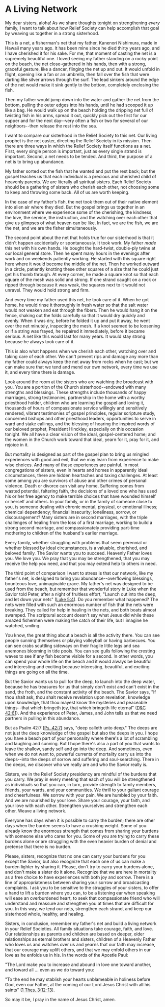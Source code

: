 # A Living Network

My dear sisters, aloha! As we share thoughts tonight on strengthening _every_
family, I want to talk about how Relief Society can help accomplish that goal
by weaving us together in a strong sisterhood.

This is a net, a fisherman's net that my father, Kanenori Nishimura, made in
Hawaii many years ago. It has been mine since he died thirty years ago, and I
have cherished it for his sake. For me, that moment of casting the net is a
supremely beautiful one. I loved seeing my father standing on a rocky point on
the beach, the net close-gathered in his hands, then with a strong, graceful
gesture, like a dancer, flinging the net up and out. It would unfold in
flight, opening like a fan or an umbrella, then fall over the fish that were
darting like silver arrows through the surf. The lead sinkers around the edge
of the net would make it sink gently to the bottom, completely enclosing the
fish.

Then my father would jump down into the water and gather the net from the
bottom, pulling the outer edges into his hands, until he had scooped it up
like a bag. He would walk up on the beach holding the dripping net full of
twisting fish in his arms, spread it out, quickly pick out the first for our
supper and for the next day--very often a fish or two for several of our
neighbors--then release the rest into the sea.

I want to compare our sisterhood in the Relief Society to this net. Our living
prophet is the net caster, directing the Relief Society in its mission. Then
there are three ways in which the Relief Society itself functions as a net.
First, every single person is important, just as every single strand is
important. Second, a net needs to be tended. And third, the purpose of a net
is to bring up abundance.

My father sorted out the fish that he wanted and put the rest back; but the
gospel teaches us that each individual is a precious and cherished child of
heavenly parents. We are literally all spiritual sisters. Each Relief Society
should be a gathering of sisters who cherish each other, not choosing some to
keep and throwing some back. All of us are worth keeping.

In the case of my father's fish, the net took them out of their native element
into alien air where they died. But the gospel brings us together in an
environment where we experience some of the cherishing, the kindness, the
love, the service, the instruction, and the watching over each other that give
us glimpses of what heaven can be like. In fact, we are the fish, we are the
net, and we are the fisher simultaneously.

The second point about the net that holds true for our sisterhood is that it
didn't happen accidentally or spontaneously. It took work. My father _made_
this net with his own hands. He bought the hard-twist, double-ply twine at our
local general store. Then he spent many hours in the evenings after work and
on weekends patiently working. He started with this square right here where it
would become the middle of the net. Then he worked outward in a circle,
patiently knotting these other squares of a size that he could just get his
thumb through. At every corner, he made a square knot so that each square of
the mesh was solid and strong. If one strand caught on a rock or ripped
through because it was weak, the squares next to it would not unravel. They
would hold strong and firm.

And every time my father used this net, he took care of it. When he got home,
he would rinse it thoroughly in fresh water so that the salt water would not
weaken and eat through the fibers. Then he would hang it on the fence, shaking
out the folds carefully so that it would dry quickly and evenly. When it was
dry, before he folded it up and put it away, he went over the net minutely,
inspecting the mesh. If a knot seemed to be loosening or if a string was
frayed, he repaired it immediately, before it became serious. A net like this
would last for many years. It would stay strong because he always took care of
it.

This is also what happens when we cherish each other, watching over and taking
care of each other. We can't prevent rips and damage any more than my father
could always keep the net away from rocks when he cast; but we can make sure
that we tend and mend our own network, every time we use it, and every time
there is damage.

Look around the room at the sisters who are watching the broadcast with you.
You are a portion of the Church sisterhood--endowed with many strengths and
blessings. These strengths include thousands of happy marriages, strong
testimonies, partnership in the home with a worthy priesthood holder, children
who are learning the gospel and loving it, thousands of hours of compassionate
service willingly and sensitively rendered, vibrant testimonies of gospel
principles, regular scripture study, concerned bishops and other priesthood
leaders, opportunities to serve in ward and stake callings, and the blessing
of hearing the inspired words of our beloved prophet, President Hinckley,
especially on this occasion tonight. We all have a clear vision of the ideal,
gospel-centered home; and the women in the Church work toward that ideal,
yearn for it, pray for it, and rejoice in it.

But mortality is designed as part of the gospel plan to bring us mingled
experiences with good and evil, that we may learn from experience to make wise
choices. And many of these experiences are painful. In most congregations of
sisters, even in hearts and homes in apparently ideal circumstances, there are
hidden heartaches and taxing challenges. At least some among you are survivors
of abuse and other crimes of personal violence. Death or divorce can visit any
home. Suffering comes from wasted potential, faltering faith, the decisions of
a loved one who has used his or her free agency to make terrible choices that
have wounded himself or herself and others. In your family, or in the family
of someone close to you, is someone dealing with chronic mental, physical, or
emotional illness; chemical dependency; financial insecurity; loneliness,
sorrow, or discouragement? Many sisters are in second marriages, with the
triple challenges of healing from the loss of a first marriage, working to
build a strong second marriage, and compassionately providing part-time
mothering to children of the husband's earlier marriage.

Every family, whether struggling with problems that seem perennial or whether
blessed by ideal circumstances, is a valuable, cherished, and beloved family.
The Savior wants you to succeed. Heavenly Father loves you. We love you. We
pray that you may be strengthened, that you may receive the help you need, and
that you may extend help to others in need.

The third point of comparison I want to stress is that our network, like my
father's net, is designed to bring you abundance--overflowing blessings,
bounteous love, unimaginable grace. My father's net was designed to be used
from the beach, but remember that wonderful story in Luke when the Savior told
Peter, after a night of fruitless effort, "Launch out into the deep, and let
down your nets" ([Luke
5:4](https://www.lds.org/scriptures/nt/luke/5.4?lang=eng#3)). Do you remember
what happened? The nets were filled with such an enormous number of fish that
the nets were breaking. They called for help in hauling in the nets, and both
boats almost swamped. The scriptural account doesn't say what Jesus did while
these amazed fishermen were making the catch of their life, but I imagine he
watched, smiling.

You know, the great thing about a beach is all the activity there. You can see
people sunning themselves or playing volleyball or having barbecues. You can
see crabs scuttling sideways on their fragile little legs and sea anemones
blooming in tide pools. You can see gulls following the cresting waves to see
if any fish become visible for a second. In other words, you can spend your
whole life on the beach and it would always be beautiful and interesting and
exciting because interesting, beautiful, and exciting things are going on all
the time.

But the Savior wants us to pull for the deep, to launch into the deep water,
because he has treasures for us that simply don't exist and can't exist in the
sand, the froth, and the constant activity of the beach. The Savior says, "If
thou shalt ask, thou shalt receive revelation upon revelation, knowledge upon
knowledge, that thou mayest know the mysteries and peaceable things--that
which bringeth joy, that which bringeth life eternal" ([D&amp;C
42:61](https://www.lds.org/scriptures/dc-testament/dc/42.61?lang=eng#60)). And
the experience of Peter, James, and John tells us that we need partners in
pulling in this abundance.

But as Psalm 42:7 [[Ps.
42:7](https://www.lds.org/scriptures/ot/ps/42.7?lang=eng#6)] says, "deep
calleth unto deep." The deeps are not just the deep knowledge of the gospel
but also the deeps in you. I hope you have a beach part of your personality
where there's a lot of scrambling and laughing and sunning. But I hope there's
also a part of you that wants to leave the shallow, sandy self and go into the
deep. And sometimes, even when we do not want to, powerful currents of
mortality carry us into the deeps--into the deeps of sorrow and suffering and
soul-searching. There in the deeps, we discover who we really are and who the
Savior really is.

Sisters, we in the Relief Society presidency are mindful of the burdens that
you carry. We pray in every meeting that each of you will be strengthened as
individuals so that you can, in turn, provide strength to family members,
friends, your wards, and your communities. We thrill to your gallant courage
and cheerfulness. We sorrow with your pain. We are humbled by your faith. And
we are nourished by your love. Share your courage, your faith, and your love
with each other. Strengthen yourselves and strengthen each other. Weave a
living network.

Everyone has days when it is possible to carry the burden; there are other
days when the burden seems to have a crushing weight. Some of you already know
the enormous strength that comes from sharing your burdens with someone else
who cares for you. Some of you are trying to carry these burdens alone or are
struggling with the even heavier burden of denial and pretense that there is
no burden.

Please, sisters, recognize that no one can carry your burdens for you except
the Savior, but also recognize that each one of us can make a burden lighter
by sharing it. Please, don't try to carry your burdens alone, and don't make a
sister do it alone. Recognize that we are here in mortality as a free choice
to have experiences with both joy and sorrow. There is a line of
appropriateness between sharing your sorrow and broadcasting complaints. I ask
you to be sensitive to the struggles of your sisters, to offer a hand to lift
a burden where you can, to be a listening ear when speaking will ease an
overburdened heart, to seek that compassionate friend who will understand and
reassure and strengthen you at times that are difficult for you. In this way,
we tend our nets, strengthen each strand, and keep our sisterhood whole,
healthy, and healing.

Sisters, in conclusion, remember my father's net and build a living network in
your Relief Societies. All family situations take courage, faith, and love.
Our relationships as parents and children are based on deeper, older
relationships as eternal brothers and sisters, children of a Heavenly Father
who loves us and watches over us and yearns that our faith may increase, that
our courage may uplift others, and that we may enfold others in our love as he
enfolds us in his. In the words of the Apostle Paul:

"The Lord make you to increase and abound in love one toward another, and
toward all ... even as we do toward you:

"To the end he may stablish your hearts unblameable in holiness before God,
even our Father, at the coming of our Lord Jesus Christ with all his saints"
([1 Thes.
3:12-13](https://www.lds.org/scriptures/nt/1-thes/3.12-13?lang=eng#11)).

So may it be, I pray in the name of Jesus Christ, amen.

